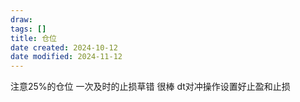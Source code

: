 ```yaml
---
draw:
tags: []
title: 仓位
date created: 2024-10-12
date modified: 2024-11-12
---
```


注意25%的仓位 一次及时的止损草错 很棒 dt对冲操作设置好止盈和止损
